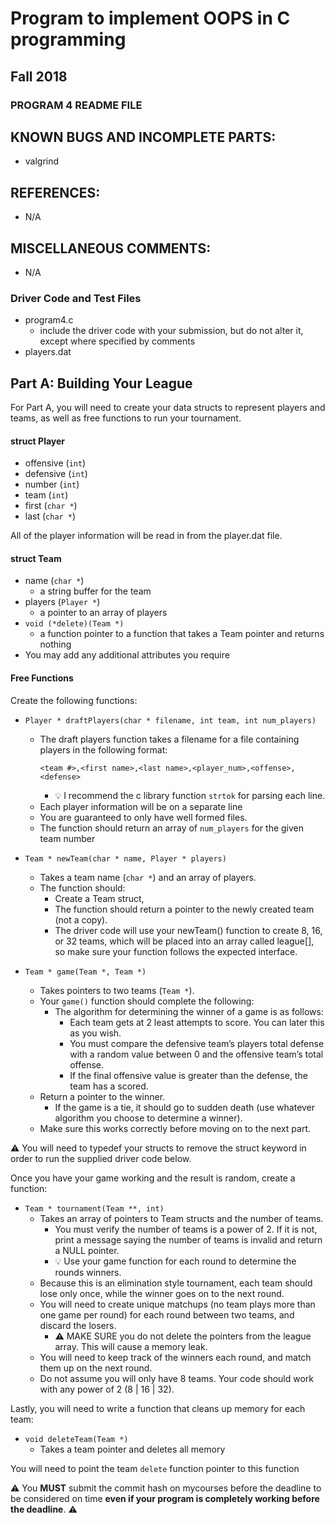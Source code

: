 # Program to implement OOPS in C programming
## Fall 2018
### PROGRAM 4 README FILE

## KNOWN BUGS AND INCOMPLETE PARTS:
- valgrind


## REFERENCES:
- N/A

## MISCELLANEOUS COMMENTS:
- N/A

### Driver Code and Test Files

* program4.c
    * include the driver code with your submission, but do not alter it, except where specified by comments
* players.dat

## Part A: Building Your League

For Part A, you will need to create your data structs to represent players and teams, as well as free functions to run your tournament.

#### struct Player
* offensive (`int`)
* defensive (`int`)
* number (`int`)
* team (`int`)
* first (`char *`)
* last (`char *`)

All of the player information will be read in from the player.dat file.

#### struct Team
* name (`char *`)
    * a string buffer for the team
* players (`Player *`)
    * a pointer to an array of players
* `void (*delete)(Team *)`
    * a function pointer to a function that takes a Team pointer and returns nothing
* You may add any additional attributes you require

#### Free Functions
Create the following functions:
* `Player * draftPlayers(char * filename, int team, int num_players)`
    * The draft players function takes a filename for a file containing players in the following format:
        ```
        <team #>,<first name>,<last name>,<player_num>,<offense>,<defense>
        ```
        * :bulb: I recommend the c library function `strtok` for parsing each line.
    * Each player information will be on a separate line
    * You are guaranteed to only have well formed files.
    * The function should return an array of `num_players` for the given team number

* `Team * newTeam(char * name, Player * players)`
    * Takes a team name (`char *`) and an array of players.
    * The function should:
        * Create a Team struct,
        * The function should return a pointer to the newly created team (not a copy).
        * The driver code will use your newTeam() function to create 8, 16, or 32 teams, which will be placed into an array called league[], so make sure your function follows the expected interface.

* `Team * game(Team *, Team *)`
    * Takes pointers to two teams (`Team *`).
    * Your `game()` function should complete the following:
        * The algorithm for determining the winner of a game is as follows:
            * Each team gets at 2 least attempts to score. You can later this as you wish.
            * You must compare the defensive team’s players total defense with a random value between 0 and the offensive team’s total offense.
            * If the final offensive value is greater than the defense, the team has a scored.
    * Return a pointer to the winner.
        * If the game is a tie, it should go to sudden death (use whatever algorithm you choose to determine a winner).
    * Make sure this works correctly before moving on to the next part.

:warning: You will need to typedef your structs to remove the struct keyword in order to run the supplied driver code below.

Once you have your game working and the result is random, create a function:

* `Team * tournament(Team **, int)`
    * Takes an array of pointers to Team structs and the number of teams.
        * You must verify the number of teams is a power of 2. If it is not, print a message saying the number of teams is invalid and return a NULL pointer.
        * :bulb: Use your game function for each round to determine the rounds winners.
    * Because this is an elimination style tournament, each team should lose only once, while the winner goes on to the next round.
    * You will need to create unique matchups (no team plays more than one game per round) for each round between two teams, and discard the losers.
        * :warning: MAKE SURE you do not delete the pointers from the league array. This will cause a memory leak.
    * You will need to keep track of the winners each round, and match them up on the next round.
    * Do not assume you will only have 8 teams. Your code should work with any power of 2 (8 | 16 | 32).

Lastly, you will need to write a function that cleans up memory for each team:

* `void deleteTeam(Team *)`
    * Takes a team pointer and deletes all memory

You will need to point the team `delete` function pointer to this function



:warning: You __MUST__ submit the commit hash on mycourses before the deadline to be considered on time **even if your program is completely working before the deadline**. :warning:
